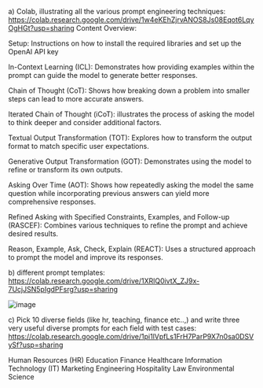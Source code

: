a) Colab, illustrating all the various prompt engineering techniques: https://colab.research.google.com/drive/1w4eKEhZjrvANOS8Js08Eqot6LqyOgHGt?usp=sharing
Content Overview:

Setup: Instructions on how to install the required libraries and set up the OpenAI API key

In-Context Learning (ICL): Demonstrates how providing examples within the prompt can guide the model to generate better responses.

Chain of Thought (CoT): Shows how breaking down a problem into smaller steps can lead to more accurate answers.

Iterated Chain of Thought (iCoT): illustrates the process of asking the model to think deeper and consider additional factors.

Textual Output Transformation (TOT): Explores how to transform the output format to match specific user expectations.

Generative Output Transformation (GOT): Demonstrates using the model to refine or transform its own outputs.

Asking Over Time (AOT): Shows how repeatedly asking the model the same question while incorporating previous answers can yield more comprehensive responses.

Refined Asking with Specified Constraints, Examples, and Follow-up (RASCEF): Combines various techniques to refine the prompt and achieve desired results.

Reason, Example, Ask, Check, Explain (REACT): Uses a structured approach to prompt the model and improve its responses.



b) different prompt templates: https://colab.research.google.com/drive/1XRlQ0ivtX_ZJ9x-7UcjJSN5pIgdPFsrg?usp=sharing

![image](https://github.com/ravitejareddy-dodda/297-Special-Topics/assets/112537198/c942c5d9-a9fc-4aea-a46f-17c6bdc35306)

c) Pick 10 diverse fields (like hr, teaching, finance etc..,) and write three very useful diverse prompts for each field with test cases: https://colab.research.google.com/drive/1pi1lVpfLs1FrH7ParP9X7n0sa0DSVySf?usp=sharing

Human Resources (HR)
Education
Finance
Healthcare
Information Technology (IT)
Marketing
Engineering
Hospitality
Law
Environmental Science




